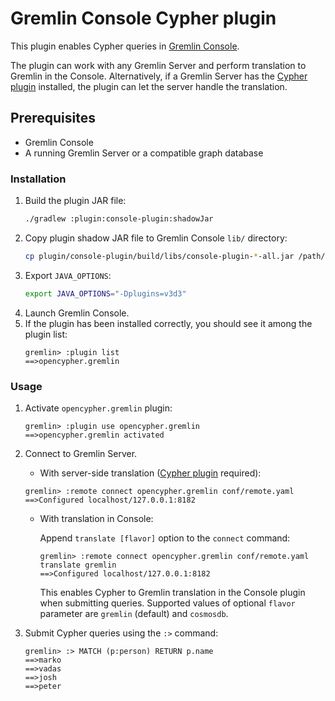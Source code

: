 # Gremlin Console Cypher plugin

This plugin enables Cypher queries in [Gremlin Console](https://tinkerpop.apache.org/docs/current/tutorials/the-gremlin-console/).

The plugin can work with any Gremlin Server and perform translation to Gremlin in the Console. Alternatively, if a Gremlin Server has the [Cypher plugin](../server-plugin) installed, the plugin can let the server handle the translation.

## Prerequisites

- Gremlin Console
- A running Gremlin Server or a compatible graph database

### Installation

1. Build the plugin JAR file:
    ```sh
    ./gradlew :plugin:console-plugin:shadowJar
    ```
1. Copy plugin shadow JAR file to Gremlin Console `lib/` directory:
    ```sh
    cp plugin/console-plugin/build/libs/console-plugin-*-all.jar /path/to/gremlin-console/lib/
    ```
1. Export `JAVA_OPTIONS`:
    ```sh
    export JAVA_OPTIONS="-Dplugins=v3d3"
    ```
1. Launch Gremlin Console.
1. If the plugin has been installed correctly, you should see it among the plugin list:
    ```
    gremlin> :plugin list
    ==>opencypher.gremlin
    ```

### Usage

1. Activate `opencypher.gremlin` plugin:
    ```
    gremlin> :plugin use opencypher.gremlin
    ==>opencypher.gremlin activated 
    ```
1. Connect to Gremlin Server.
   * With server-side translation ([Cypher plugin](../server-plugin) required):
    ```
    gremlin> :remote connect opencypher.gremlin conf/remote.yaml
    ==>Configured localhost/127.0.0.1:8182
    ```
   * With translation in Console:

     Append `translate [flavor]` option to the `connect` command:

     ```
     gremlin> :remote connect opencypher.gremlin conf/remote.yaml translate gremlin
     ==>Configured localhost/127.0.0.1:8182
     ```

     This enables Cypher to Gremlin translation in the Console plugin when submitting queries.
     Supported values of optional `flavor` parameter are `gremlin` (default) and `cosmosdb`.

1. Submit Cypher queries using the `:>` command:
   ```
   gremlin> :> MATCH (p:person) RETURN p.name
   ==>marko
   ==>vadas
   ==>josh
   ==>peter
   ```
